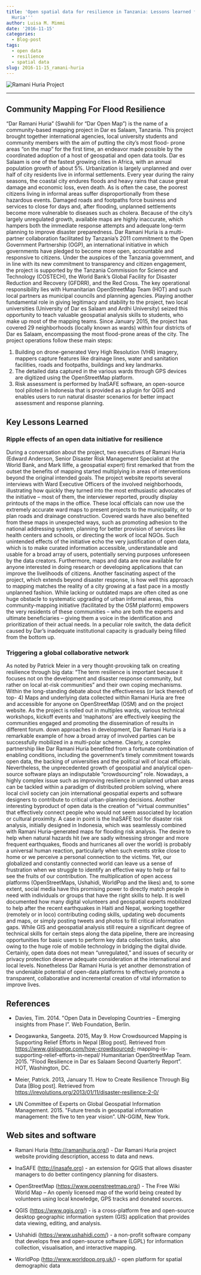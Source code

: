 ```yaml
---
title: 'Open spatial data for resilience in Tanzania: Lessons learned from ''Dar Ramani
  Huria'''
author: Luisa M. Mimmi
date: '2016-11-15'
categories:
  - Blog-post
tags:
  - open data
  - resilience
  - spatial data
slug: 2016-11-15_ramani-huria
---
```


![Ramani Huria Project](/post/2016-11-15_ramani-huria_files/RamHuria.jpg) 

--- 
<!-- ![Dar Ramani Huria logo](../../static/post/RamHuria.jpg) -->

## Community Mapping For Flood Resilience
“Dar Ramani Huria” (Swahili for “Dar Open Map”) is the name of a community-based mapping project in Dar es Salaam, Tanzania. This project brought together international agencies, local university students and community members with the aim of putting the city’s most flood- prone areas “on the map” for the first time, an endeavor made possible by the coordinated adoption of a host of geospatial and open data tools.
Dar es Salaam is one of the fastest growing cities in Africa, with an annual population growth of about 5%. Urbanization is largely unplanned and over half of city residents live in informal settlements. Every year during the rainy seasons, the coastal city endures floods and heavy rains that cause great damage and economic loss, even death. As is often the case, the poorest citizens living in informal areas suffer disproportionally from these hazardous events. Damaged roads and footpaths force business and services to close for days and, after flooding, unplanned settlements become more vulnerable to diseases such as cholera. Because of the city’s largely unregulated growth, available maps are highly inaccurate, which hampers both the immediate response attempts and adequate long-term planning to improve disaster preparedness.
Dar Ramani Huria is a multi-partner collaboration facilitated by Tanzania’s 2011 commitment to the Open Government Partnership (OGP), an international initiative in which governments have pledged to become more open, accountable and responsive to citizens. Under the auspices of the Tanzania government, and in line with its new commitment to transparency and citizen engagement, the project is supported by the Tanzania Commission for Science and Technology (COSTECH), the World Bank’s Global Facility for Disaster Reduction and Recovery (GFDRR), and the Red Cross. The key operational responsibility lies with Humanitarian OpenStreetMap Team (HOT) and such local partners as municipal councils and planning agencies. Playing another fundamental role in giving legitimacy and stability to the project, two local universities (University of Dar es Salaam and Ardhi University) seized this opportunity to teach valuable geospatial analysis skills to students, who make up most of the mapping teams.
Since January 2015, the project has covered 29 neighborhoods (locally known as wards) within four districts of Dar es Salaam, encompassing the most flood-prone areas of the city.
The project operations follow these main steps:
1) Building on drone-generated Very High Resolution (VHR) imagery, mappers capture features like drainage lines, water and sanitation facilities, roads and footpaths, buildings and key landmarks.
 2) The detailed data captured in the various wards through GPS devices are digitized using the OpenStreetMap platform.
3) Risk assessment is performed by InaSAFE software, an open-source tool piloted in Indonesia that is provided as a plugin for QGIS and enables users to run natural disaster scenarios for better impact assessment and response planning.

## Key Lessons Learned

### Ripple effects of an open data initiative for resilience
During a conversation about the project, two executives of Ramani Huria (Edward Anderson, Senior Disaster Risk Management Specialist at the World Bank, and Mark Iliffe, a geospatial expert) first remarked that from the outset the benefits of mapping started multiplying in areas of interventions beyond the original intended goals. The project website reports several interviews with Ward Executive Officers of the involved neighborhoods, illustrating how quickly they turned into the most enthusiastic advocates of the initiative – most of them, the interviewer reported, proudly display printouts of the maps in the office. These local officials can now use the extremely accurate ward maps to present projects to the municipality, or to plan roads and drainage construction. Covered wards have also benefited from these maps in unexpected ways, such as promoting adhesion to the national addressing system, planning for better provision of services like health centers and schools, or directing the work of local NGOs. Such unintended effects of the initiative echo the very justification of open data, which is to make curated information accessible, understandable and usable for a broad array of users, potentially serving purposes unforeseen by the data creators. Furthermore, maps and data are now available for anyone interested in doing research or developing applications that can improve the livelihoods of citizens.
Another fascinating aspect of the project, which extends beyond disaster response, is how well this approach to mapping matches the reality of a city growing at a fast pace in a mostly unplanned fashion. While lacking or outdated maps are often cited as one huge obstacle to systematic upgrading of urban informal areas, this community-mapping initiative (facilitated by the OSM platform) empowers the very residents of these communities – who are both the experts and ultimate beneficiaries – giving them a voice in the identification and prioritization of their actual needs. In a peculiar role switch, the data deficit caused by Dar’s inadequate institutional capacity is gradually being filled from the bottom up.


### Triggering a global collaborative network
As noted by Patrick Meier in a very thought-provoking talk on creating resilience through big data: “The term resilience is important because it focuses not on the development and disaster response community, but rather on local at-risk communities” and their own coping mechanisms. Within the long-standing debate about the effectiveness (or lack thereof) of top-
 4) Maps and underlying data collected within Ramani Huria are free and accessible for anyone
 on OpenStreetMap (OSM) and on the project website. As the project is rolled out in multiples
 wards, various technical workshops, kickoff events and ‘maphatons’ are effectively keeping the
 communities engaged and promoting the dissemination of results in different forum.
 down approaches in development, Dar Ramani Huria is a remarkable example of how a broad array of involved parties can be successfully mobilized in a multi-polar scheme. Clearly, a complex partnership like Dar Ramani Huria benefited from a fortunate combination of enabling conditions, including the government’s timely commitment towards open data, the backing of universities and the political will of local officials. Nevertheless, the unprecedented growth of geospatial and analytical open-source software plays an indisputable “crowdsourcing” role. Nowadays, a highly complex issue such as improving resilience in unplanned urban areas can be tackled within a paradigm of distributed problem solving, where local civil society can join international geospatial experts and software designers to contribute to critical urban-planning decisions. Another interesting byproduct of open data is the creation of “virtual communities” that effectively connect people who would not seem associated by location or cultural proximity. A case in point is the InaSAFE tool for disaster risk analysis, initially designed in Indonesia, which was seamlessly combined with Ramani Huria-generated maps for flooding risk analysis.
The desire to help when natural hazards hit (we are sadly witnessing stronger and more frequent earthquakes, floods and hurricanes all over the world) is probably a universal human reaction, particularly when such events strike close to home or we perceive a personal connection to the victims. Yet, our globalized and constantly connected world can leave us a sense of frustration when we struggle to identify an effective way to help or fail to see the fruits of our contribution. The multiplication of open access platforms (OpenStreetMaps, Ushahidi, WorldPop and the likes) and, to some extent, social media have this promising power to directly match people in need with individuals or groups that have the right skills to help. It is well documented how many digital volunteers and geospatial experts mobilized to help after the recent earthquakes in Haiti and Nepal, working together (remotely or in loco) contributing coding skills, updating web documents and maps, or simply posting tweets and photos to fill critical information gaps. While GIS and geospatial analysis still require a significant degree of technical skills for certain steps along the data pipeline, there are increasing opportunities for basic users to perform key data collection tasks, also owing to the huge role of mobile technology in bridging the digital divide.
Certainly, open data does not mean “unregulated,” and issues of security or privacy protection deserve adequate consideration at the international and local levels. Nonetheless Dar Ramani Huria is yet another demonstration of the undeniable potential of open-data platforms to effectively promote a transparent, collaborative and incremental creation of vital information to improve lives.

## References
+ Davies, Tim. 2014. "Open Data in Developing Countries – Emerging insights from Phase I”. Web Foundation, Berlin.

+ Deogawanka, Sangeeta. 2015, May 9. How Crowdsourced Mapping is Supporting Relief Efforts in Nepal [Blog post]. Retrieved from https://www.gislounge.com/how-crowdsourced- mapping-is-supporting-relief-efforts-in-nepal/
   Humanitarian OpenStreetMap Team. 2015. "Flood Resilience in Dar es Salaam Second Quarterly Report”. HOT, Washington, DC.

+ Meier, Patrick. 2013, January 11. How to Create Resilience Through Big Data [Blog
post]. Retrieved from https://irevolutions.org/2013/01/11/disaster-resilience-2-0/

+ UN Committee of Experts on Global Geospatial Information Management. 2015. "Future trends in geospatial information management: the five to ten year vision”. UN-GGIM, New York.

## Web sites and software
+ Ramani Huria (http://ramanihuria.org/) - Dar Ramani Huria project website providing description, access to data and news.

+ InaSAFE (http://inasafe.org) - an extension for QGIS that allows disaster managers to do better contingency planning for disasters.

+ OpenStreetMap (https://www.openstreetmap.org/) - The Free Wiki World Map – An openly licensed map of the world being created by volunteers using local knowledge, GPS tracks and donated sources.

+ QGIS (https://www.qgis.org/) - is a cross-platform free and open-source desktop geographic information system (GIS) application that provides data viewing, editing, and analysis. 

+ Ushahidi (https://www.ushahidi.com/) - a non-profit software company that develops free and open-source software (LGPL) for information collection, visualisation, and interactive
   mapping.

+ WorldPop (http://www.worldpop.org.uk/) - open platform for spatial demographic data 
 

